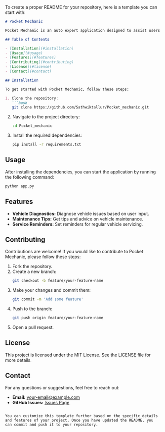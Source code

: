 To create a proper README for your repository, here is a template you can start with:

```markdown
# Pocket Mechanic

Pocket Mechanic is an auto expert application designed to assist users with their vehicle-related issues. This repository contains the source code for the Pocket Mechanic application.

## Table of Contents

- [Installation](#installation)
- [Usage](#usage)
- [Features](#features)
- [Contributing](#contributing)
- [License](#license)
- [Contact](#contact)

## Installation

To get started with Pocket Mechanic, follow these steps:

1. Clone the repository:
   ```bash
   git clone https://github.com/Sathwiktallur/Pocket_mechanic.git
   ```
2. Navigate to the project directory:
   ```bash
   cd Pocket_mechanic
   ```
3. Install the required dependencies:
   ```bash
   pip install -r requirements.txt
   ```

## Usage

After installing the dependencies, you can start the application by running the following command:

```bash
python app.py
```

## Features

- **Vehicle Diagnostics:** Diagnose vehicle issues based on user input.
- **Maintenance Tips:** Get tips and advice on vehicle maintenance.
- **Service Reminders:** Set reminders for regular vehicle servicing.

## Contributing

Contributions are welcome! If you would like to contribute to Pocket Mechanic, please follow these steps:

1. Fork the repository.
2. Create a new branch:
   ```bash
   git checkout -b feature/your-feature-name
   ```
3. Make your changes and commit them:
   ```bash
   git commit -m 'Add some feature'
   ```
4. Push to the branch:
   ```bash
   git push origin feature/your-feature-name
   ```
5. Open a pull request.

## License

This project is licensed under the MIT License. See the [LICENSE](LICENSE) file for more details.

## Contact

For any questions or suggestions, feel free to reach out:

- **Email:** [your-email@example.com](sathwikstallur277@gmail,com)
- **GitHub Issues:** [Issues Page](https://github.com/Sathwiktallur/Pocket_mechanic/issues)

```

You can customize this template further based on the specific details and features of your project. Once you have updated the README, you can commit and push it to your repository.
